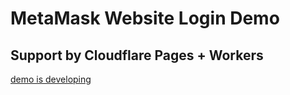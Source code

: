 # MetaMask Website Login Demo

## Support by Cloudflare Pages + Workers

[demo is developing](metamasklogin.pages.dev)
